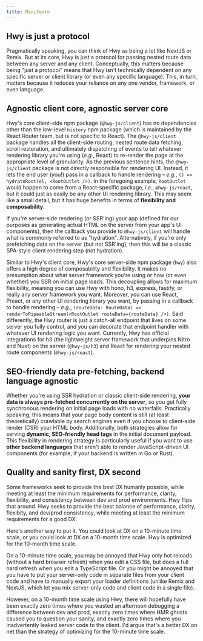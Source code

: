 ```yaml
---
title: Manifesto
---
```


## Hwy is just a protocol

Pragmatically speaking, you can think of Hwy as being a lot like NextJS or
Remix. But at its core, Hwy is just a protocol for passing nested route data
between any server and any client. Conceptually, this matters because being
"just a protocol" means that Hwy isn't technically dependent on any specific
server or client library (or even any specific language). This, in turn, matters
because it reduces your reliance on any one vendor, framework, or even language.

## Agnostic client core, agnostic server core

Hwy's core client-side npm package (`@hwy-js/client`) has no dependencies other
than the low-level `history` npm package (which is maintained by the React
Router team, but is not specific to React). The `@hwy-js/client` package handles
all the client-side routing, nested route data fetching, scroll restoration, and
ultimately dispatching of events to tell whatever rendering library you're using
(_e.g._, React) to re-render the page at the appropriate level of granularity.
As the previous sentence hints, the `@hwy-js/client` package is not directly
responsible for rendering UI. Instead, it lets the end user (you!) pass in a
callback to handle rendering – _e.g._, `() => hydrateRoot(el, <RootOutlet />)`.
In the foregoing example, `RootOutlet` would happen to come from a
React-specific package, _i.e._, `@hwy-js/react`, but it could just as easily be
any other UI rendering library. This may seem like a small detail, but it has
huge benefits in terms of **flexibility and composability**.

If you're server-side rendering (or SSR'ing) your app (defined for our purposes
as generating actual HTML on the server from your app's UI components), then the
callback you provide to `@hwy-js/client` will handle what is commonly referred
to as "hydration". Alternatively, if you're only prefetching data on the server
(but not SSR'ing), then this will be a classic SPA-style client rendering step
(not hydration).

Similar to Hwy's client core, Hwy's core server-side npm package (`hwy`) also
offers a high degree of composability and flexibility. It makes no presumption
about what server framework you're using or how (or even whether) you SSR on
initial page loads. This decoupling allows for maximum flexibility, meaning you
can use Hwy with hono, h3, express, fastify, or really any server framework you
want. Moreover, you can use React, Preact, or any other UI rendering library you
want, by passing in a callback to handle rendering – _e.g._,
`(routeData: RouteData) => renderToPipeableStream(<RootOutlet routeData={routeData} />)`.
Said differently, the Hwy router is just a catch-all endpoint that lives on some
server you fully control, and you can decorate that endpoint handler with
whatever UI rendering logic you want. Currently, Hwy has official integrations
for h3 (the lightweight server framework that underpins Nitro and Nuxt) on the
server (`@hwy-js/h3`) and React for rendering your nested route components
(`@hwy-js/react`).

## SEO-friendly data pre-fetching, backend language agnostic

Whether you're using SSR hydration or classic client-side rendering, **your data
is always pre-fetched concurrently on the server**, so you get fully synchronous
rendering on initial page loads with no waterfalls. Practically speaking, this
means that your page body content is still (at least theoretically) crawlable by
search engines even if you choose to client-side render (CSR) your HTML body.
Additionally, both strategies allow for serving **dynamic, SEO-friendly head
tags** in the initial document payload. This flexibility in rendering strategy
is particularly useful if you want to use **other backend languages** that
aren't able to render JavaScript-driven UI components (for example, if your
backend is written in Go or Rust).

## Quality and sanity first, DX second

Some frameworks seek to provide the best DX humanly possible, while meeting at
least the minimum requirements for performance, clarity, flexibility, and
consistency between dev and prod environments. Hwy flips that around. Hwy seeks
to provide the best balance of performance, clarity, flexibity, and dev/prod
consistency, while meeting at least the minimum requirements for a good DX.

Here's another way to put it. You could look at DX on a 10-minute time scale, or
you could look at DX on a 10-month time scale. Hwy is optimized for the 10-month
time scale.

On a 10-minute time scale, you may be annoyed that Hwy only hot reloads (without
a hard browser refresh) when you edit a CSS file, but does a full hard refresh
when you edit a TypeScript file. Or you might be annoyed that you have to put
your server-only code in separate files from your client code and have to
manually export your loader definitions (unlike Remix and NextJS, which let you
mix server-only code and client code in a single file).

However, on a 10-month time scale using Hwy, there will hopefully have been
exactly zero times where you wasted an afternoon debugging a difference between
dev and prod, exactly zero times where HMR ghosts caused you to question your
sanity, and exactly zero times where you inadvertently leaked server code to the
client. I'd argue that's a better DX on net than the strategy of optimizing for
the 10-minute time scale.
